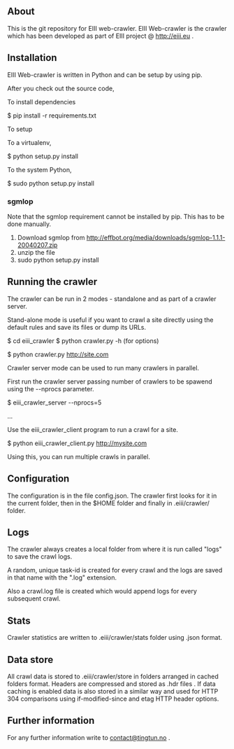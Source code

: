 ## About
This is the git repository for EIII web-crawler. EIII Web-crawler is the crawler
which has been developed as part of EIII project @ http://eiii.eu .

## Installation

EIII Web-crawler is written in Python and can be setup by using pip.

After you check out the source code,

To install dependencies

$ pip install -r requirements.txt

To setup

To a virtualenv,

$  python setup.py install

To the system Python,

$ sudo python setup.py install

### sgmlop

Note that the sgmlop requirement cannot be installed by pip. This has to be done
manually.

1. Download sgmlop from  http://effbot.org/media/downloads/sgmlop-1.1.1-20040207.zip
2. unzip the file
3. sudo python setup.py install



## Running the crawler

The crawler can be run in 2 modes - standalone and as part of a crawler server.

Stand-alone mode is useful if you want to crawl a site directly using the default rules
and save its files or dump its URLs.

$ cd eiii_crawler
$ python crawler.py -h (for options)

$ python crawler.py http://site.com

Crawler server mode can be used to run many crawlers in parallel.

First run the crawler server passing number of crawlers to be spawend using the --nprocs
parameter.

$ eiii_crawler_server --nprocs=5

...

Use the eiii_crawler_client program to run a crawl for a site.

$ python eiii_crawler_client.py http://mysite.com

Using this, you can run multiple crawls in parallel.

## Configuration

The configuration is in the file config.json. The crawler first looks for it in the
current folder, then in the $HOME folder and finally in .eiii/crawler/ folder.

## Logs

The crawler always creates a local folder from where it is run called "logs" to save the crawl logs.

A random, unique task-id is created for every crawl and the logs are saved in that name with the ".log" extension.

Also a crawl.log file is created which would append logs for every subsequent crawl.

## Stats

Crawler statistics are written to .eiii/crawler/stats folder using <task-id>.json format.


## Data store

All crawl data is stored to .eiii/crawler/store in folders arranged in cached folders
format. Headers are compressed and stored as .hdr files . If data caching is enabled
data is also stored in a similar way and used for HTTP 304 comparisons using
if-modified-since and etag HTTP header options.

## Further information

For any further information write to contact@tingtun.no .
